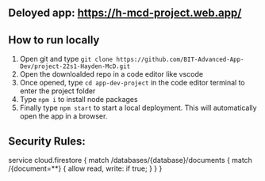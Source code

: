 ## Deloyed app: https://h-mcd-project.web.app/

## How to run locally
1. Open git and type `git clone https://github.com/BIT-Advanced-App-Dev/project-22s1-Hayden-McD.git`
2. Open the downloalded repo in a code editor like vscode
3. Once opened, type `cd app-dev-project` in the code editor terminal to enter the project folder
4. Type `npm i` to install node packages
5. Finally type `npm start` to start a local deployment. This will automatically open the app in a browser.

## Security Rules:
service cloud.firestore {
  match /databases/{database}/documents {
    match /{document=**} {
      allow read, write: if true;
    }
  }
}
